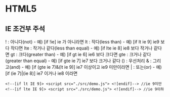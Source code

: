 # HTML5

## IE 조건부 주석

! : 아니다(not) - 예) [if !ie] ie 가 아니라면
lt : 작다(less than) - 예) [if lt ie 9] ie9 보다 작다면
lte : 작거나 같다(less than equal) - 예) [if lte ie 8] ie8 보다 작거나 같다면
gt : 크다(greater than) - 예) [if gt ie 6] ie6 보다 크다면
gte : 크거나 같다(greater than equal) - 예) [if gte ie 7] ie7 보다 크거나 같다
() : 우선처리
& : 그리고(and) - 예) [if (gte ie 7)&(lt ie 9)] ie7 이상이고 ie9 미만이라면
| : 또는(or) - 예) [if (ie 7)|(ie 8)] ie7 이거나 ie8 이라면

```
<!--[if lt IE 9]> <script src="./src/demo.js"> <![endif]--> //ie 9미만
<!--[if lte IE 9]> <script src="./src/demo.js"> <![endif]--> //ie 9이하
```
